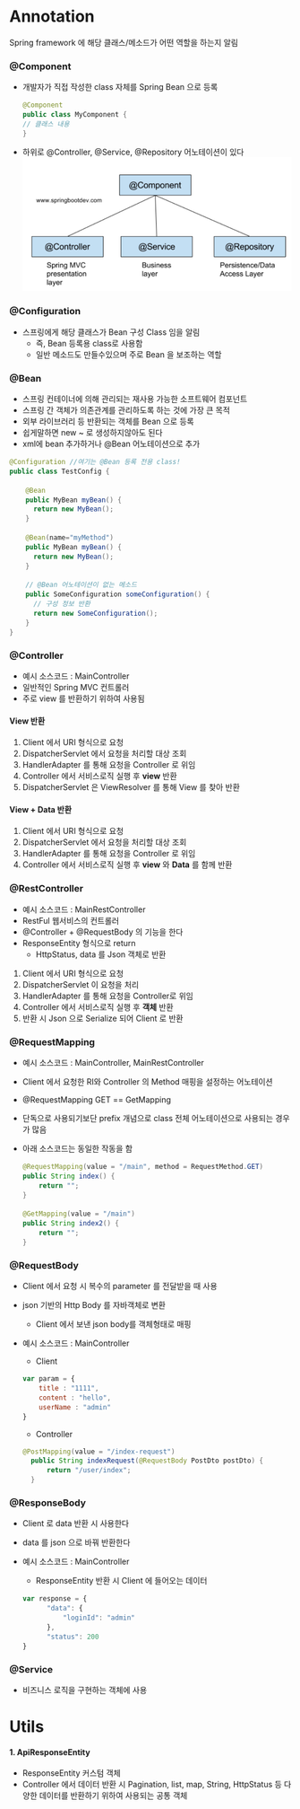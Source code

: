 
# Annotation
Spring framework 에 해당 클래스/메소드가 어떤 역할을 하는지 알림

### @Component
- 개발자가 직접 작성한 class 자체를 Spring Bean 으로 등록
  ```java
  @Component
  public class MyComponent {
  // 클래스 내용
  }
  ```
- 하위로 @Controller, @Service, @Repository 어노테이션이 있다
 ![img](src/main/resources/static/img/img_1.PNG)

### @Configuration
- 스프링에게 해당 클래스가 Bean 구성 Class 임을 알림
  - 즉, Bean 등록용 class로 사용함
  - 일반 메소드도 만들수있으며 주로 Bean 을 보조하는 역할

### @Bean
- 스프링 컨테이너에 의해 관리되는 재사용 가능한 소프트웨어 컴포넌트
- 스프링 간 객체가 의존관계를 관리하도록 하는 것에 가장 큰 목적
- 외부 라이브러리 등 반환되는 객체를 Bean 으로 등록
- 쉽게말하면 new ~ 로  생성하지않아도 된다
- xml에 bean 추가하거나 @Bean 어노테이션으로 추가

```java
@Configuration //여기는 @Bean 등록 전용 class!
public class TestConfig {

    @Bean
    public MyBean myBean() {
      return new MyBean();
    }
    
    @Bean(name="myMethod")
    public MyBean myBean() {
      return new MyBean();
    }
    
    // @Bean 어노테이션이 없는 메소드
    public SomeConfiguration someConfiguration() {
      // 구성 정보 반환
      return new SomeConfiguration();
    }
}

```

### @Controller
- 예시 소스코드 : MainController
- 일반적인 Spring MVC 컨트롤러
- 주로 view 를 반환하기 위하여 사용됨

#### View 반환
1. Client 에서 URI 형식으로 요청
2. DispatcherServlet 에서 요청을 처리할 대상 조회
3. HandlerAdapter 를 통해 요청을 Controller 로 위임
4. Controller 에서 서비스로직 실행 후 **view** 반환
5. DispatcherServlet 은 ViewResolver 를 통해 View 를 찾아 반환

#### View + Data 반환
1. Client 에서 URI 형식으로 요청
2. DispatcherServlet 에서 요청을 처리할 대상 조회
3. HandlerAdapter 를 통해 요청을 Controller 로 위임
4. Controller 에서 서비스로직 실행 후 **view** 와 **Data** 를 함께 반환

### @RestController
- 예시 소스코드 : MainRestController
- RestFul 웹서비스의 컨트롤러
- @Controller + @RequestBody 의 기능을 한다
- ResponseEntity 형식으로 return
  - HttpStatus, data 를 Json 객체로 반환

1. Client 에서 URI 형식으로 요청
2. DispatcherServlet 이 요청을 처리
3. HandlerAdapter 를 통해 요청을 Controller로 위임
4. Controller 에서 서비스로직 실행 후 **객체** 반환
5. 반환 시 Json 으로 Serialize 되어 Client 로 반환

### @RequestMapping
- 예시 소스코드 : MainController, MainRestController
- Client 에서 요청한 RI와 Controller 의 Method 매핑을 설정하는 어노테이션
- @RequestMapping GET == GetMapping
- 단독으로 사용되기보단 prefix 개념으로 class 전체 어노테이션으로 사용되는 경우가 많음

- 아래 소스코드는 동일한 작동을 함
  ```java
  @RequestMapping(value = "/main", method = RequestMethod.GET)
  public String index() {
      return "";
  }    
  
  @GetMapping(value = "/main")
  public String index2() {
      return "";
  }
  ```
### @RequestBody
- Client 에서 요청 시 복수의 parameter 를 전달받을 때 사용
- json 기반의 Http Body 를 자바객체로 변환
  - Client 에서 보낸 json body를 객체형태로 매핑
- 예시 소스코드 : MainController
  - Client
  ```javascript
  var param = {
      title : "1111",
      content : "hello",
      userName : "admin"
  }
  ```

  - Controller
  ```java
  @PostMapping(value = "/index-request")
    public String indexRequest(@RequestBody PostDto postDto) {
        return "/user/index";
    }
  ```
### @ResponseBody
- Client 로 data 반환 시 사용한다
- data 를 json 으로 바꿔 반환한다
- 예시 소스코드 : MainController
  - ResponseEntity 반환 시 Client 에 들어오는 데이터

  ```javascript
  var response = {
        "data": {
            "loginId": "admin"
        },
        "status": 200
  }
  ```

### @Service
- 비즈니스 로직을 구현하는 객체에 사용

# Utils

#### 1. ApiResponseEntity
- ResponseEntity 커스텀 객체
- Controller 에서 데이터 반환 시 Pagination, list, map, String, HttpStatus 등 다양한 데이터를 반환하기 위하여 사용되는 공통 객체
